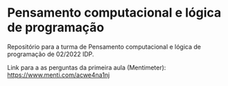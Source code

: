 # Pensamento computacional e lógica de programação
Repositório para a turma de Pensamento computacional e lógica de programação de 02/2022 IDP.

Link para a as perguntas da primeira aula (Mentimeter): https://www.menti.com/acwe4na1nj

